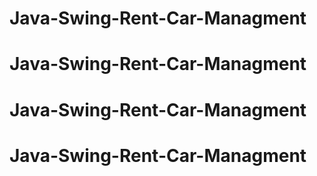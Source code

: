 # Java-Swing-Rent-Car-Managment
# Java-Swing-Rent-Car-Managment
# Java-Swing-Rent-Car-Managment
# Java-Swing-Rent-Car-Managment

